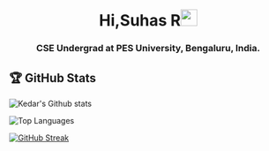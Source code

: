 <h1 align="center">Hi,Suhas R<img src="https://raw.githubusercontent.com/iampavangandhi/iampavangandhi/master/gifs/Hi.gif" width="30px"></h1>

<h3 align="center">CSE Undergrad at PES University, Bengaluru, India.</h3>

## 🏆 GitHub Stats
![Kedar's Github stats](https://github-readme-stats.vercel.app/api?username=suhasr76&count_private=true&theme=tokyonight)

![Top Languages](https://github-readme-stats.vercel.app/api/top-langs/?username=suhasr76&layout=compact&show_icons=true&theme=tokyonight)

[![GitHub Streak](https://github-readme-streak-stats.herokuapp.com/?user=suhasr76&theme=tokyonight)](https://github.com/DenverCoder1/github-readme-streak-stats)
